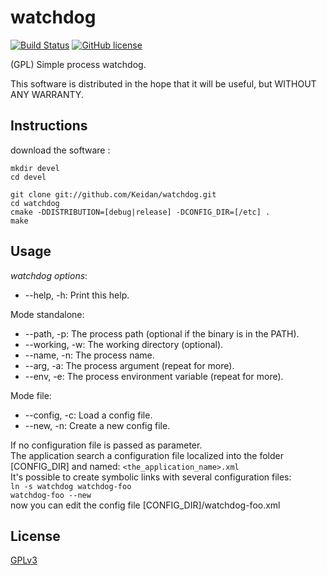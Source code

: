 # watchdog
[![Build Status](https://img.shields.io/travis/Keidan/hex2bin/master.svg?style=plastic)](https://travis-ci.org/Keidan/watchdog)
[![GitHub license](https://img.shields.io/github/license/Keidan/hex2bin.svg?style=plastic)](https://github.com/Keidan/watchdog/blob/master/LICENSE)

(GPL) Simple process watchdog.

This software is distributed in the hope that it will be useful, but WITHOUT ANY WARRANTY.

## Instructions


download the software :

	mkdir devel
	cd devel
	
	git clone git://github.com/Keidan/watchdog.git
	cd watchdog
	cmake -DDISTRIBUTION=[debug|release] -DCONFIG_DIR=[/etc] .
	make

## Usage

_watchdog options_:
- --help, -h: Print this help.

Mode standalone:
- --path, -p: The process path (optional if the binary is in the PATH).
- --working, -w: The working directory (optional).
- --name, -n: The process name.
- --arg, -a: The process argument (repeat for more).
- --env, -e: The process environment variable (repeat for more).

Mode file:
- --config, -c: Load a config file.
- --new, -n: Create a new config file.

If no configuration file is passed as parameter.<br/>
The application search a configuration file localized into the folder [CONFIG_DIR] and named: ```<the_application_name>.xml```<br/>
It's possible to create symbolic links with several configuration files:<br/>
```ln -s watchdog watchdog-foo```<br/>
```watchdog-foo --new```<br/>
now you can edit the config file [CONFIG_DIR]/watchdog-foo.xml<br/>
 	

## License

[GPLv3](https://github.com/Keidan/watchdog/blob/master/LICENSE)
